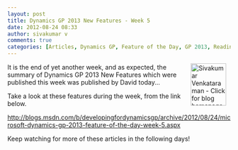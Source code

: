 ```yaml
---
layout: post
title: Dynamics GP 2013 New Features - Week 5
date: 2012-08-24 08:33
author: sivakumar v
comments: true
categories: [Articles, Dynamics GP, Feature of the Day, GP 2013, Readiness, Sivakumar Venkataraman, Uncategorized, Whats New]
---
```

<p><a title="Sivakumar Venkataraman - Click for blog homepage"><img border="0" hspace="10" alt="Sivakumar Venkataraman - Click for blog homepage" align="right" src="https://microsofttpd.github.io/assets/0871.sivav.jpg" width="80" height="95" /></a>It is the end of yet another week, and as expected, the summary of&nbsp;Dynamics GP 2013 New Features which were published this week was published by David today...</p>
<p>Take a look at these features during the week, from the link below.</p>
<p><a href="http://blogs.msdn.com/b/developingfordynamicsgp/archive/2012/08/24/microsoft-dynamics-gp-2013-feature-of-the-day-week-5.aspx" target="_blank">http://blogs.msdn.com/b/developingfordynamicsgp/archive/2012/08/24/microsoft-dynamics-gp-2013-feature-of-the-day-week-5.aspx</a></p>
<p>Keep watching for more of these articles in the following days!</p>
